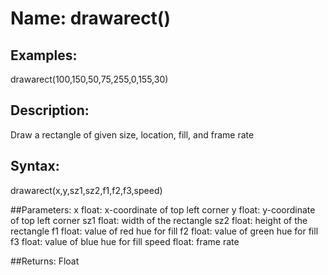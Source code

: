 # Name: drawarect()

## Examples:
drawarect(100,150,50,75,255,0,155,30)

## Description:
Draw a rectangle of given size, location, fill, and frame rate

## Syntax:
drawarect(x,y,sz1,sz2,f1,f2,f3,speed)

##Parameters: 
x       float: x-coordinate of top left corner
y       float: y-coordinate of top left corner 
sz1     float: width of the rectangle
sz2     float: height of the rectangle 
f1      float: value of red hue for fill
f2      float: value of green hue for fill
f3      float: value of blue hue for fill
speed   float: frame rate

##Returns:
Float


